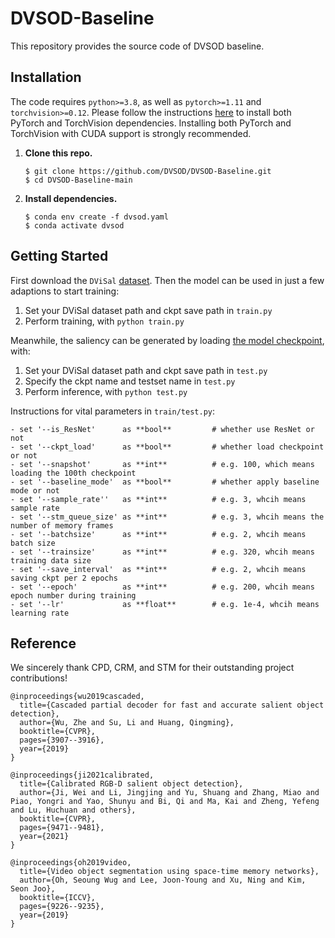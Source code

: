 # DVSOD-Baseline
This repository provides the source code of DVSOD baseline.

## Installation 

The code requires `python>=3.8`, as well as `pytorch>=1.11` and `torchvision>=0.12`. Please follow the instructions [here](https://pytorch.org/get-started/locally/) to install both PyTorch and TorchVision dependencies. Installing both PyTorch and TorchVision with CUDA support is strongly recommended.

1. **Clone this repo.**

   ```shell
   $ git clone https://github.com/DVSOD/DVSOD-Baseline.git
   $ cd DVSOD-Baseline-main
   ```

2. **Install dependencies.**

   ```shell
   $ conda env create -f dvsod.yaml
   $ conda activate dvsod
   ```

## Getting Started

First download the `DViSal` [dataset](https://github.com/DVSOD/DVSOD-DViSal). Then the model can be used in just a few adaptions to start training:

1. Set your DViSal dataset path and ckpt save path in `train.py`
2. Perform training, with ```python train.py```

Meanwhile, the saliency can be generated by loading [the model checkpoint](XXX), with:
1. Set your DViSal dataset path and ckpt save path in `test.py`
2. Specify the ckpt name and testset name in `test.py`
3. Perform inference, with ```python test.py```

Instructions for vital parameters in ```train/test.py```:
```
- set '--is_ResNet'      as **bool**         # whether use ResNet or not
- set '--ckpt_load'      as **bool**         # whether load checkpoint or not
- set '--snapshot'       as **int**          # e.g. 100, which means loading the 100th checkpoint
- set '--baseline_mode'  as **bool**         # whether apply baseline mode or not
- set '--sample_rate''   as **int**          # e.g. 3, whcih means sample rate
- set '--stm_queue_size' as **int**          # e.g. 3, whcih means the number of memory frames
- set '--batchsize'      as **int**          # e.g. 2, whcih means batch size
- set '--trainsize'      as **int**          # e.g. 320, whcih means training data size
- set '--save_interval'  as **int**          # e.g. 2, whcih means saving ckpt per 2 epochs
- set '--epoch'          as **int**          # e.g. 200, whcih means epoch number during training
- set '--lr'             as **float**        # e.g. 1e-4, whcih means learning rate
```

## Reference

We sincerely thank CPD, CRM, and STM for their outstanding project contributions!

```
@inproceedings{wu2019cascaded,
  title={Cascaded partial decoder for fast and accurate salient object detection},
  author={Wu, Zhe and Su, Li and Huang, Qingming},
  booktitle={CVPR},
  pages={3907--3916},
  year={2019}
}
```
```
@inproceedings{ji2021calibrated,
  title={Calibrated RGB-D salient object detection},
  author={Ji, Wei and Li, Jingjing and Yu, Shuang and Zhang, Miao and Piao, Yongri and Yao, Shunyu and Bi, Qi and Ma, Kai and Zheng, Yefeng and Lu, Huchuan and others},
  booktitle={CVPR},
  pages={9471--9481},
  year={2021}
}
```
```
@inproceedings{oh2019video,
  title={Video object segmentation using space-time memory networks},
  author={Oh, Seoung Wug and Lee, Joon-Young and Xu, Ning and Kim, Seon Joo},
  booktitle={ICCV},
  pages={9226--9235},
  year={2019}
}
```
